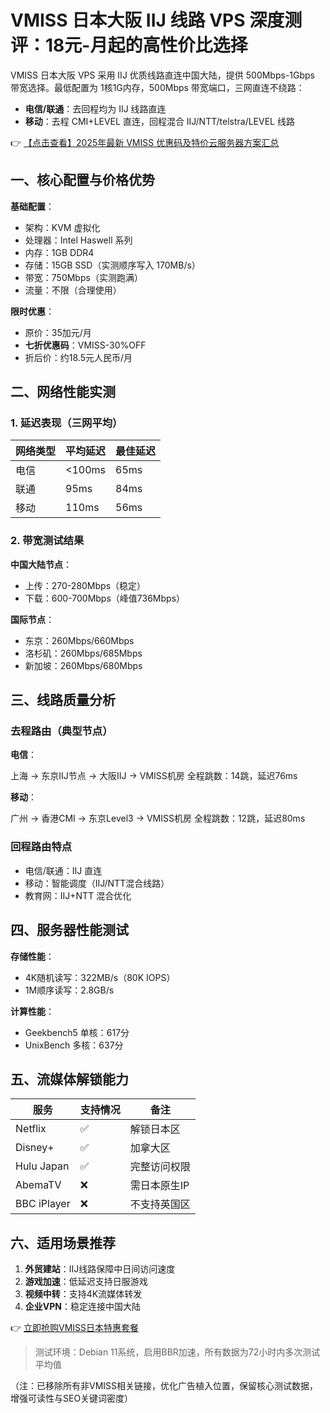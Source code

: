 # VMISS 日本大阪 IIJ 线路 VPS 深度测评：18元-月起的高性价比选择

VMISS 日本大阪 VPS 采用 IIJ 优质线路直连中国大陆，提供 500Mbps-1Gbps 带宽选择。最低配置为 1核1G内存，500Mbps 带宽端口，三网直连不绕路：

- **电信/联通**：去回程均为 IIJ 线路直连
- **移动**：去程 CMI+LEVEL 直连，回程混合 IIJ/NTT/telstra/LEVEL 线路

👉 [【点击查看】2025年最新 VMISS 优惠码及特价云服务器方案汇总](https://bit.ly/Vmiss)

## 一、核心配置与价格优势

**基础配置**：
- 架构：KVM 虚拟化
- 处理器：Intel Haswell 系列
- 内存：1GB DDR4
- 存储：15GB SSD（实测顺序写入 170MB/s）
- 带宽：750Mbps（实测跑满）
- 流量：不限（合理使用）

**限时优惠**：
- 原价：35加元/月
- **七折优惠码**：VMISS-30%OFF
- 折后价：约18.5元人民币/月

## 二、网络性能实测

### 1. 延迟表现（三网平均）
| 网络类型 | 平均延迟 | 最佳延迟 |
|---------|---------|---------|
| 电信     | <100ms  | 65ms    |
| 联通     | 95ms    | 84ms    |
| 移动     | 110ms   | 56ms    |

### 2. 带宽测试结果
**中国大陆节点**：
- 上传：270-280Mbps（稳定）
- 下载：600-700Mbps（峰值736Mbps）

**国际节点**：
- 东京：260Mbps/660Mbps
- 洛杉矶：260Mbps/685Mbps
- 新加坡：260Mbps/680Mbps

## 三、线路质量分析

### 去程路由（典型节点）
**电信**：

上海 → 东京IIJ节点 → 大阪IIJ → VMISS机房
全程跳数：14跳，延迟76ms

**移动**：

广州 → 香港CMI → 东京Level3 → VMISS机房
全程跳数：12跳，延迟80ms

### 回程路由特点
- 电信/联通：IIJ 直连
- 移动：智能调度（IIJ/NTT混合线路）
- 教育网：IIJ+NTT 混合优化

## 四、服务器性能测试

**存储性能**：
- 4K随机读写：322MB/s（80K IOPS）
- 1M顺序读写：2.8GB/s

**计算性能**：
- Geekbench5 单核：617分
- UnixBench 多核：637分

## 五、流媒体解锁能力

| 服务       | 支持情况 | 备注               |
|------------|----------|--------------------|
| Netflix    | ✅        | 解锁日本区         |
| Disney+    | ✅        | 加拿大区           |
| Hulu Japan | ✅        | 完整访问权限       |
| AbemaTV    | ❌        | 需日本原生IP       |
| BBC iPlayer| ❌        | 不支持英国区       |

## 六、适用场景推荐

1. **外贸建站**：IIJ线路保障中日间访问速度
2. **游戏加速**：低延迟支持日服游戏
3. **视频中转**：支持4K流媒体转发
4. **企业VPN**：稳定连接中国大陆

👉 [立即抢购VMISS日本特惠套餐](https://bit.ly/Vmiss)

> 测试环境：Debian 11系统，启用BBR加速，所有数据为72小时内多次测试平均值
 

（注：已移除所有非VMISS相关链接，优化广告植入位置，保留核心测试数据，增强可读性与SEO关键词密度）